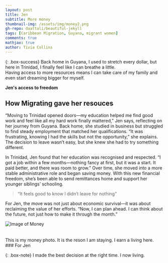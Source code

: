 ```yaml
---
layout: post
title: Jen
subtitle: More money
thumbnail-img: /assets/img/money2.png
gh-repo: daattali/beautiful-jekyll
tags: [Caribbean Migration, Guyana, migrant women]
comments: true
mathjax: true
author: Tivia Collins
---
```


{: .box-success}
Back home in Guyana, I used to stretch every dollar, but here in Trinidad, I finally feel like I can breathe a little. <br/> Having access to more resources means I can take care of my family and even start dreaming bigger for myself.

**Jen's access to freedom**

## How Migrating gave her resouces

“Moving to Trinidad opened doors—my education helped me find good work and feel like all my hard work finally mattered,” Jen says, reflecting on her journey from Guyana. Back home, she studied in business  but struggled to find steady employment that matched her qualifications. “It was frustrating, knowing I had the skills but not the opportunity,” she explains. The decision to leave wasn’t easy, but she knew she had to try something different.

In Trinidad, Jen found that her education was recognised and respected. “I got a job within a few months—nothing fancy at first, but it was a start. It paid better, and there was room to grow.” Over time, she moved into a more stable administrative role and began saving money. With this new financial freedom, she’s been able to send remittances home and support her younger siblings’ schooling. 

> “It feels good to know I didn’t leave for nothing"

For Jen, the move was not just about economic survival—it was about reclaiming the value of her efforts. “Now, I can plan ahead. I can think about the future, not just how to make it through the month.”

<img src="{{ '/assets/img/money2.png' | relative_url }}" alt="Image of Money">
<br/>
<br/>
<br/>
This is my money photo. It is the reson I am staying. I earn a living here.
<br/>
### For Jen

{: .box-note}
I made the best decision at the right time. I now living.

